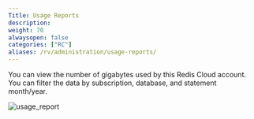 ```yaml
---
Title: Usage Reports
description:
weight: 70
alwaysopen: false
categories: ["RC"]
aliases: /rv/administration/usage-reports/
---
```

You can view the number of gigabytes used by this Redis Cloud account.
You can filter the data by subscription, database, and statement month/year.

![usage_report](/images/rcpro/usage_report.png?width=1000&height=712)
